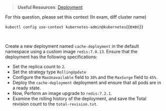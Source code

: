 
> <strong>Useful Resources</strong>: [Deployment](https://kubernetes.io/docs/concepts/workloads/controllers/deployment/)

For this question, please set this context (In exam, diff cluster name)

`kubectl config use-context kubernetes-admin@kubernetes`{{exec}}

<br>


Create a new deployment named `cache-deployment` in the default namespace using a custom image `redis:7.0.13`. Ensure that the deployment has the following specifications:

* Set the replica count to `2`.
* Set the strategy type `RollingUpdate`
* Configure the `MaxUnavailable` field to `30%` and the `MaxSurge` field to `45%`.
* Deploy the `cache-deployment` deployment and ensure that all pods are in a ready state.
* Now, Perform an image upgrade to `redis:7.2.1`.
* Examine the rolling history of the deployment, and save the Total revision count to the `total-revision.txt`.